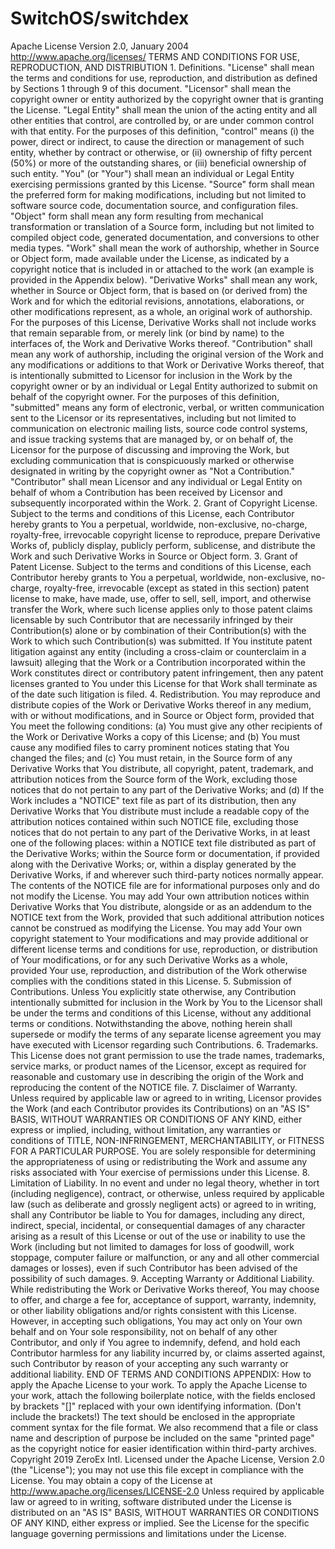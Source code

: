 # SwitchOS/switchdex

 Apache License Version 2.0, January 2004 http://www.apache.org/licenses/ TERMS AND CONDITIONS FOR USE, REPRODUCTION, AND DISTRIBUTION 1. Definitions. "License" shall mean the terms and conditions for use, reproduction, and distribution as defined by Sections 1 through 9 of this document. "Licensor" shall mean the copyright owner or entity authorized by the copyright owner that is granting the License. "Legal Entity" shall mean the union of the acting entity and all other entities that control, are controlled by, or are under common control with that entity. For the purposes of this definition, "control" means \(i\) the power, direct or indirect, to cause the direction or management of such entity, whether by contract or otherwise, or \(ii\) ownership of fifty percent \(50%\) or more of the outstanding shares, or \(iii\) beneficial ownership of such entity. "You" \(or "Your"\) shall mean an individual or Legal Entity exercising permissions granted by this License. "Source" form shall mean the preferred form for making modifications, including but not limited to software source code, documentation source, and configuration files. "Object" form shall mean any form resulting from mechanical transformation or translation of a Source form, including but not limited to compiled object code, generated documentation, and conversions to other media types. "Work" shall mean the work of authorship, whether in Source or Object form, made available under the License, as indicated by a copyright notice that is included in or attached to the work \(an example is provided in the Appendix below\). "Derivative Works" shall mean any work, whether in Source or Object form, that is based on \(or derived from\) the Work and for which the editorial revisions, annotations, elaborations, or other modifications represent, as a whole, an original work of authorship. For the purposes of this License, Derivative Works shall not include works that remain separable from, or merely link \(or bind by name\) to the interfaces of, the Work and Derivative Works thereof. "Contribution" shall mean any work of authorship, including the original version of the Work and any modifications or additions to that Work or Derivative Works thereof, that is intentionally submitted to Licensor for inclusion in the Work by the copyright owner or by an individual or Legal Entity authorized to submit on behalf of the copyright owner. For the purposes of this definition, "submitted" means any form of electronic, verbal, or written communication sent to the Licensor or its representatives, including but not limited to communication on electronic mailing lists, source code control systems, and issue tracking systems that are managed by, or on behalf of, the Licensor for the purpose of discussing and improving the Work, but excluding communication that is conspicuously marked or otherwise designated in writing by the copyright owner as "Not a Contribution." "Contributor" shall mean Licensor and any individual or Legal Entity on behalf of whom a Contribution has been received by Licensor and subsequently incorporated within the Work. 2. Grant of Copyright License. Subject to the terms and conditions of this License, each Contributor hereby grants to You a perpetual, worldwide, non-exclusive, no-charge, royalty-free, irrevocable copyright license to reproduce, prepare Derivative Works of, publicly display, publicly perform, sublicense, and distribute the Work and such Derivative Works in Source or Object form. 3. Grant of Patent License. Subject to the terms and conditions of this License, each Contributor hereby grants to You a perpetual, worldwide, non-exclusive, no-charge, royalty-free, irrevocable \(except as stated in this section\) patent license to make, have made, use, offer to sell, sell, import, and otherwise transfer the Work, where such license applies only to those patent claims licensable by such Contributor that are necessarily infringed by their Contribution\(s\) alone or by combination of their Contribution\(s\) with the Work to which such Contribution\(s\) was submitted. If You institute patent litigation against any entity \(including a cross-claim or counterclaim in a lawsuit\) alleging that the Work or a Contribution incorporated within the Work constitutes direct or contributory patent infringement, then any patent licenses granted to You under this License for that Work shall terminate as of the date such litigation is filed. 4. Redistribution. You may reproduce and distribute copies of the Work or Derivative Works thereof in any medium, with or without modifications, and in Source or Object form, provided that You meet the following conditions: \(a\) You must give any other recipients of the Work or Derivative Works a copy of this License; and \(b\) You must cause any modified files to carry prominent notices stating that You changed the files; and \(c\) You must retain, in the Source form of any Derivative Works that You distribute, all copyright, patent, trademark, and attribution notices from the Source form of the Work, excluding those notices that do not pertain to any part of the Derivative Works; and \(d\) If the Work includes a "NOTICE" text file as part of its distribution, then any Derivative Works that You distribute must include a readable copy of the attribution notices contained within such NOTICE file, excluding those notices that do not pertain to any part of the Derivative Works, in at least one of the following places: within a NOTICE text file distributed as part of the Derivative Works; within the Source form or documentation, if provided along with the Derivative Works; or, within a display generated by the Derivative Works, if and wherever such third-party notices normally appear. The contents of the NOTICE file are for informational purposes only and do not modify the License. You may add Your own attribution notices within Derivative Works that You distribute, alongside or as an addendum to the NOTICE text from the Work, provided that such additional attribution notices cannot be construed as modifying the License. You may add Your own copyright statement to Your modifications and may provide additional or different license terms and conditions for use, reproduction, or distribution of Your modifications, or for any such Derivative Works as a whole, provided Your use, reproduction, and distribution of the Work otherwise complies with the conditions stated in this License. 5. Submission of Contributions. Unless You explicitly state otherwise, any Contribution intentionally submitted for inclusion in the Work by You to the Licensor shall be under the terms and conditions of this License, without any additional terms or conditions. Notwithstanding the above, nothing herein shall supersede or modify the terms of any separate license agreement you may have executed with Licensor regarding such Contributions. 6. Trademarks. This License does not grant permission to use the trade names, trademarks, service marks, or product names of the Licensor, except as required for reasonable and customary use in describing the origin of the Work and reproducing the content of the NOTICE file. 7. Disclaimer of Warranty. Unless required by applicable law or agreed to in writing, Licensor provides the Work \(and each Contributor provides its Contributions\) on an "AS IS" BASIS, WITHOUT WARRANTIES OR CONDITIONS OF ANY KIND, either express or implied, including, without limitation, any warranties or conditions of TITLE, NON-INFRINGEMENT, MERCHANTABILITY, or FITNESS FOR A PARTICULAR PURPOSE. You are solely responsible for determining the appropriateness of using or redistributing the Work and assume any risks associated with Your exercise of permissions under this License. 8. Limitation of Liability. In no event and under no legal theory, whether in tort \(including negligence\), contract, or otherwise, unless required by applicable law \(such as deliberate and grossly negligent acts\) or agreed to in writing, shall any Contributor be liable to You for damages, including any direct, indirect, special, incidental, or consequential damages of any character arising as a result of this License or out of the use or inability to use the Work \(including but not limited to damages for loss of goodwill, work stoppage, computer failure or malfunction, or any and all other commercial damages or losses\), even if such Contributor has been advised of the possibility of such damages. 9. Accepting Warranty or Additional Liability. While redistributing the Work or Derivative Works thereof, You may choose to offer, and charge a fee for, acceptance of support, warranty, indemnity, or other liability obligations and/or rights consistent with this License. However, in accepting such obligations, You may act only on Your own behalf and on Your sole responsibility, not on behalf of any other Contributor, and only if You agree to indemnify, defend, and hold each Contributor harmless for any liability incurred by, or claims asserted against, such Contributor by reason of your accepting any such warranty or additional liability. END OF TERMS AND CONDITIONS APPENDIX: How to apply the Apache License to your work. To apply the Apache License to your work, attach the following boilerplate notice, with the fields enclosed by brackets "\[\]" replaced with your own identifying information. \(Don't include the brackets!\) The text should be enclosed in the appropriate comment syntax for the file format. We also recommend that a file or class name and description of purpose be included on the same "printed page" as the copyright notice for easier identification within third-party archives. Copyright 2019 ZeroEx Intl. Licensed under the Apache License, Version 2.0 \(the "License"\); you may not use this file except in compliance with the License. You may obtain a copy of the License at http://www.apache.org/licenses/LICENSE-2.0 Unless required by applicable law or agreed to in writing, software distributed under the License is distributed on an "AS IS" BASIS, WITHOUT WARRANTIES OR CONDITIONS OF ANY KIND, either express or implied. See the License for the specific language governing permissions and limitations under the License.

